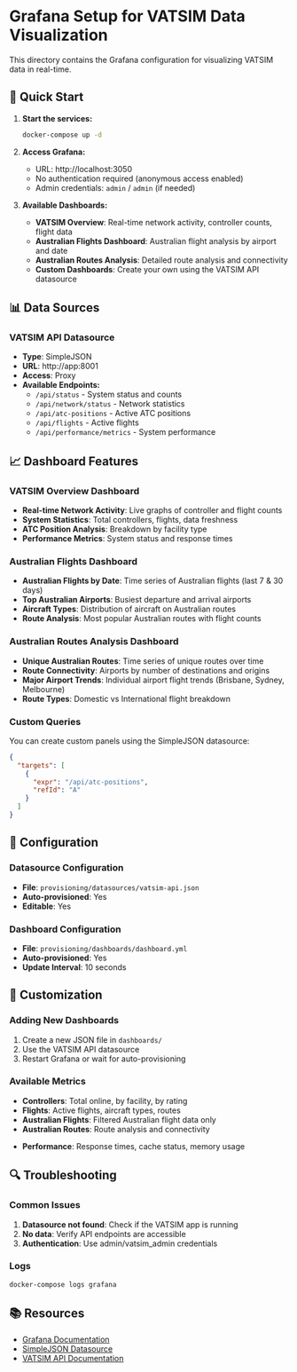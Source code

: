 # Grafana Setup for VATSIM Data Visualization

This directory contains the Grafana configuration for visualizing VATSIM data in real-time.

## 🚀 Quick Start

1. **Start the services:**
   ```bash
   docker-compose up -d
   ```

2. **Access Grafana:**
   - URL: http://localhost:3050
   - No authentication required (anonymous access enabled)
   - Admin credentials: `admin` / `admin` (if needed)

3. **Available Dashboards:**
   - **VATSIM Overview**: Real-time network activity, controller counts, flight data
   - **Australian Flights Dashboard**: Australian flight analysis by airport and date
   - **Australian Routes Analysis**: Detailed route analysis and connectivity
   - **Custom Dashboards**: Create your own using the VATSIM API datasource

## 📊 Data Sources

### VATSIM API Datasource
- **Type**: SimpleJSON
- **URL**: http://app:8001
- **Access**: Proxy
- **Available Endpoints:**
  - `/api/status` - System status and counts
  - `/api/network/status` - Network statistics
  - `/api/atc-positions` - Active ATC positions
  - `/api/flights` - Active flights
  <!-- REMOVED: Traffic Analysis Service - Final Sweep
  - `/api/traffic/summary/{region}` - Traffic summaries
  -->
  - `/api/performance/metrics` - System performance

## 📈 Dashboard Features

### VATSIM Overview Dashboard
- **Real-time Network Activity**: Live graphs of controller and flight counts
- **System Statistics**: Total controllers, flights, data freshness
- **ATC Position Analysis**: Breakdown by facility type
- **Performance Metrics**: System status and response times

### Australian Flights Dashboard
- **Australian Flights by Date**: Time series of Australian flights (last 7 & 30 days)
- **Top Australian Airports**: Busiest departure and arrival airports
- **Aircraft Types**: Distribution of aircraft on Australian routes
- **Route Analysis**: Most popular Australian routes with flight counts

### Australian Routes Analysis Dashboard
- **Unique Australian Routes**: Time series of unique routes over time
- **Route Connectivity**: Airports by number of destinations and origins
- **Major Airport Trends**: Individual airport flight trends (Brisbane, Sydney, Melbourne)
- **Route Types**: Domestic vs International flight breakdown

### Custom Queries
You can create custom panels using the SimpleJSON datasource:

```json
{
  "targets": [
    {
      "expr": "/api/atc-positions",
      "refId": "A"
    }
  ]
}
```

## 🔧 Configuration

### Datasource Configuration
- **File**: `provisioning/datasources/vatsim-api.json`
- **Auto-provisioned**: Yes
- **Editable**: Yes

### Dashboard Configuration
- **File**: `provisioning/dashboards/dashboard.yml`
- **Auto-provisioned**: Yes
- **Update Interval**: 10 seconds

## 🎨 Customization

### Adding New Dashboards
1. Create a new JSON file in `dashboards/`
2. Use the VATSIM API datasource
3. Restart Grafana or wait for auto-provisioning

### Available Metrics
- **Controllers**: Total online, by facility, by rating
- **Flights**: Active flights, aircraft types, routes
- **Australian Flights**: Filtered Australian flight data only
- **Australian Routes**: Route analysis and connectivity
<!-- REMOVED: Traffic Analysis Service - Final Sweep
- **Traffic**: Movements, density, trends
-->
- **Performance**: Response times, cache status, memory usage

## 🔍 Troubleshooting

### Common Issues
1. **Datasource not found**: Check if the VATSIM app is running
2. **No data**: Verify API endpoints are accessible
3. **Authentication**: Use admin/vatsim_admin credentials

### Logs
```bash
docker-compose logs grafana
```

## 📚 Resources
- [Grafana Documentation](https://grafana.com/docs/)
- [SimpleJSON Datasource](https://grafana.com/grafana/plugins/grafana-simple-json-datasource/)
- [VATSIM API Documentation](http://localhost:8001/docs) 